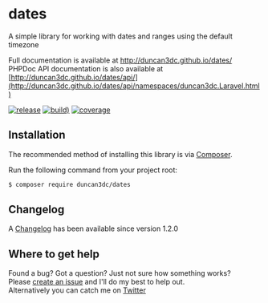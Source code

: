 # dates
A simple library for working with dates and ranges using the default timezone

Full documentation is available at http://duncan3dc.github.io/dates/  
PHPDoc API documentation is also available at [http://duncan3dc.github.io/dates/api/](http://duncan3dc.github.io/dates/api/namespaces/duncan3dc.Laravel.html)  

[![release](https://poser.pugx.org/duncan3dc/dates/version.svg)](https://packagist.org/packages/duncan3dc/dates)
[![build](https://github.com/duncan3dc/dates/workflows/.github/workflows/buildcheck.yml/badge.svg?branch=main))](https://github.com/duncan3dc/dates/actions/workflows/coverage.yml)
[![coverage](https://codecov.io/gh/duncan3dc/dates/graph/badge.svg)](https://codecov.io/gh/duncan3dc/dates)


## Installation

The recommended method of installing this library is via [Composer](//getcomposer.org/).

Run the following command from your project root:

```bash
$ composer require duncan3dc/dates
```


## Changelog
A [Changelog](CHANGELOG.md) has been available since version 1.2.0


## Where to get help
Found a bug? Got a question? Just not sure how something works?  
Please [create an issue](//github.com/duncan3dc/dates/issues) and I'll do my best to help out.  
Alternatively you can catch me on [Twitter](https://twitter.com/duncan3dc)
